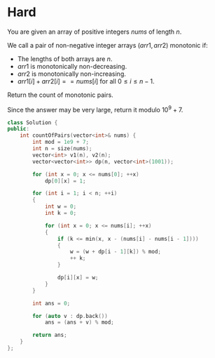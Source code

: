 # Hard

You are given an array of positive integers $nums$ of length $n$.

We call a pair of non-negative integer arrays $(arr1, arr2)$ monotonic if:

- The lengths of both arrays are $n$.
- $arr1$ is monotonically non-decreasing.
- $arr2$ is monotonically non-increasing.
- $arr1[i] + arr2[i] == nums[i]$ for all $0 \leq i \leq n - 1$.

Return the count of monotonic pairs.

Since the answer may be very large, return it modulo $10^9 + 7$.

```cpp
class Solution {
public:
    int countOfPairs(vector<int>& nums) {
        int mod = 1e9 + 7;
        int n = size(nums);
        vector<int> v1(n), v2(n);
        vector<vector<int>> dp(n, vector<int>(1001));

        for (int x = 0; x <= nums[0]; ++x)
            dp[0][x] = 1;

        for (int i = 1; i < n; ++i)
        {
            int w = 0;
            int k = 0;

            for (int x = 0; x <= nums[i]; ++x)
            {
                if (k <= min(x, x - (nums[i] - nums[i - 1])))
                {
                    w = (w + dp[i - 1][k]) % mod;
                    ++ k;
                }

                dp[i][x] = w;
            }
        }

        int ans = 0;

        for (auto v : dp.back())
            ans = (ans + v) % mod;

        return ans;
    }
};
```
